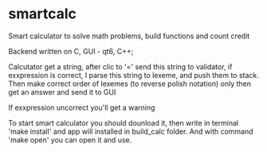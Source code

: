 # smartcalc
Smart calculator to solve math problems, build functions and count credit

Backend written on C, GUI - qt6, C++;

Calcutator get a string, after clic to '=' send this string to validator, if exxpression is correct, I parse this string to lexeme, and push them to stack.
Then make correct order of lexemes (to reverse polish notation) only then get an answer and send it to GUI

If exxpression  uncorrect you'll get a warning


To start smart calculator you should dounload it, then write in terminal 'make install' and app will installed in build_calc folder.
And with command 'make open' you can open it and use.
